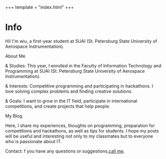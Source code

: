 +++
template = "index.html"
+++

# Info

Hi! I'm wiu, a first-year student at SUAI (St. Petersburg State University of Aerospace Instrumentation).


About Me


& Studies: This year, I enrolled in the Faculty of Information Technology and Programming at SUAI (St. Petersburg State University of Aerospace Instrumentation).

& Interests: Competitive programming and participating in hackathons. I love solving complex problems and finding creative solutions.

& Goals: I want to grow in the IT field, participate in international competitions, and create projects that help people.


My Blog


Here, I share my experiences, thoughts on programming, preparation for competitions and hackathons, as well as tips for students. I hope my posts will be useful and interesting not only to my classmates but to everyone who is passionate about IT.

Contact: f you have any questions or suggestions,[call me](tel:+78887779999).
